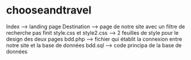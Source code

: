 # chooseandtravel
Index --> landing page
Destination --> page de notre site avec un filtre de recherche pas finit
style.css et style2.css --> 2 feuilles de style pour le design des deux pages
bdd.php --> fichier qui établit la connexion entre notre site et la base de données
bdd.sql --> code principa de la base de données
